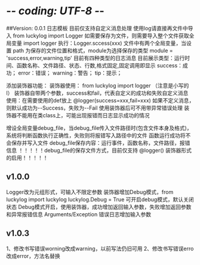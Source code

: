# -*- coding: UTF-8 -*-
##Version: 0.0.1
日志模板
目前仅支持自定义消息处理
使用log请直接再文件中导入  from luckylog import Logger
如需要保存为文件，则需要导入整个文件获取全局变量  import logger
执行：Logger.sccess(xxx)
文件中有两个全局变量，当设置 path 为保存的文件位置和格式，module为选择保存的类型
module = 'success,error,warning,tip' 目前有四种类型的日志消息
目前展示类型：运行时间、函数名称、文件路径、状态、行数,格式固定,固定调用即显示
success：成功； error：错误； warning：警告； tip：提示；

添加装饰器功能：
装饰器使用： from luckylog import logger  （注意是小写的l）
装饰器自带两个参数，success和fail，代表自定义的成功和失败自定义消息
使用：在需要使用的def放上  @logger(success=xxx,fail=xxx)
如果不定义消息，则默认成功为--Success，失败为--Fail
使用装饰器后可不用带异常错误处理
装饰器不能用在类class上，可能出现报错而日志显示成功的情况

增设全局变量debug_file，当debug_file传入文件路径时(包含文件本身及格式)，系统将判断函数执行正确性，失败则将报错写入路径中的文件
函数运行成功将不会保存并写入文件
debug_file保存内容：运行事件，函数名称，文件路径，报错信息
！！！！！debug_file的保存文件方式，目前仅支持 @logger() 装饰器形式的启用！！！！！

## v1.0.0
Logger改为元组形式，可输入不限定参数
装饰器增加Debug模式，from luckylog import luckylog
luckylog.Debug = True   可开启debug模式，默认关闭状态
Debug模式开启，使用装饰器，成功增加返回输入参数，失败增加返回参数和异常报错信息   Arguments/Exception
错误日志增加输入参数

## v1.0.3
1、修改书写错误worning改成warning，以前写法仍旧可用
2、修改书写错误erro改成error，方法名替换
